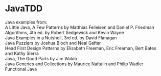 JavaTDD
=======
Java examples from:<br/>
A Little Java, A Few Patterns by Matthias Felleisen and Daniel P. Friedman<br/>
Algorithms, 4th ed. by Robert Sedgewick and Kevin Wayne<br/>
Java Examples in a Nutshell, 3rd ed. by David Flanagan<br/>
Java Puzzlers by Joshua Bloch and Neal Gafter<br/>
Head First Design Patterns by Elisabeth Freeman, Eric Freeman, Bert Bates and Kathy Sierra<br/>
Java, The Good Parts by Jim Waldo<br/>
Java Generics and Collections by Maurice Naftalin and Philip Wadler<br/>
Functional Java<br/>